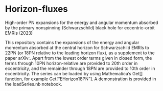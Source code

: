 # Horizon-fluxes
High-order PN expansions for the energy and angular momentum absorbed by the primary nonspinning (Schwarzschild) black hole for eccentric-orbit EMRIs (2023)

This repository contains the expansions of the energy and angular momentum absorbed at the central horizon for Schwarzschild EMRIs to 22PN (or 18PN relative to the leading horizon flux), as a supplement to the paper arXiv:.  Apart from the lowest order terms given in closed form, the terms through 10PN horizon-relative are provided to 20th order in eccentricity, and the remainder through 18PN are provided to 10th order in eccentricity. The series can be loaded by using Mathematica’s Get[] function, for example Get[“EHorizon18PN”].  A demonstration is provided in the loadSeries.nb notebook.


